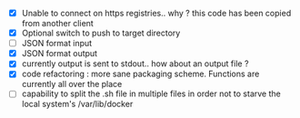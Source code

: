 - [x] Unable to connect on https registries.. why ? this code has been copied from another client 
- [x] Optional switch to push to target directory
- [ ] JSON format input
- [x] JSON format output
- [x] currently output is sent to stdout.. how about an output file ?
- [x] code refactoring : more sane packaging scheme. Functions are currently all over the place
- [ ] capability to split the .sh file in multiple files in order not to starve the local system's /var/lib/docker

<br><br><br>

